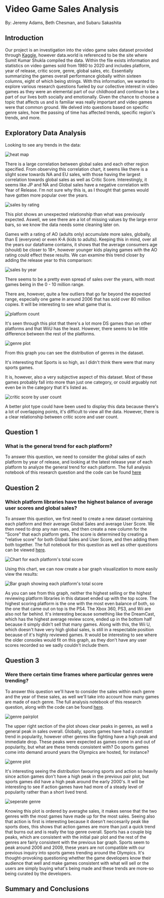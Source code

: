 # Video Game Sales Analysis
By: Jeremy Adams, Beth Chesman, and Subaru Sakashita
## Introduction
Our project is an investigation into the video game sales dataset provided through [Kaggle](https://www.kaggle.com/datasets/rishidamarla/video-game-sales), however data.world is referenced to be the site where Sumit Kumar Shukla compiled the data. Within the file exists information and statistics on video games sold from 1980 to 2020 and includes platform, year of release, critic score, genre, global sales, etc. Essentially summarizing the games overall performance globally within sixteen columns, eight of which being strings. With this information, we wanted to explore various research questions fueled by our collective interest in video games as they were an elemental part of our childhood and continue to be a part of our lives both socially and emotionally. Given the chance to choose a topic that affects us and is familiar was really important and video games were that common ground. We delved into questions based on specific genre sales, how the passing of time has affected trends, specific region's trends, and more.

## Exploratory Data Analysis

Looking to see any trends in the data:

![heat map](images/heatmap.png)

There is a large correlation between global sales and each other region specified. From observing this correlation chart, it seems like there is a slight scew towards NA and EU sales, with those having the largest correlation towards global sales as well as Critic Score. Interestingly, it seems like JP and NA and Global sales have a negative correlation with Year of Release. I'm not sure why this is, as I thought that games would have gotten more popular over the years.


![sales by rating](images/salesxrating.png)

This plot shows an unexpected relationship than what was previously expected. Aswell, we see there are a lot of missing values by the large error bars, so we know the data needs some cleaning later on. 

Games with a rating of AO (adults only) accumulate more sales, globally, than E (everyone) or even K-A (kids to adults). Keeping this in mind, over all the years our dataframe contains, it shows that the average consumers age (should) be closer to 18+, however younger kids playing games with the AO rating could effect these results. We can examine this trend closer by adding the release year to this comparison:

![sales by year](images/salesxyear.png)

There seems to be a pretty even spread of sales over the years, with most games being in the 0 - 10 million range.

There are, however, quite a few outliers that go far beyond the expected range, especially one game in around 2006 that has sold over 80 million copies. It will be interesting to see what game that is.

![platform count](images/platform.png)

It's seen through this plot that there's a lot more DS games than on other platforms and that WiiU has the least. However, there seems to be little difference between the rest of the platforms.

![genre plot](images/genre.png)

From this graph you can see the distribution of genres in the dataset.

It's interesting that Sports is so high, as I didn't think there were that many sports games.

It is, however, also a very subjective aspect of this dataset. Most of these games probably fall into more than just one category, or could arguably not even be in the category that it's listed as.

![critic score by user count](images/criticxuser.png)

A better plot type could have been used to display this data because there's a lot of overlapping points, it's difficult to view all the data. However, there is a clear relationship between critic score and user count.

## Question 1
### What is the general trend for each platform? ###
To answer this question, we need to consider the global sales of each platform by year of release, and looking at the latest release year of each platform to analyze the general trend for each platform. The full analysis notebook of this research question and the code can be found [here](https://github.com/ubco-W2022T1-cosc301/project-group22/blob/main/notebooks/analysis1.ipynb)

## Question 2
### Which platform libraries have the highest balance of average user scores and global sales? ###

To answer this question, we first need to create a new dataset containing each platform and their average Global Sales and average User Score.
We then need to drop any nan rows, and then create a new column for the "Score" that each platform gets.
The score is determined by creating a "relative score" for both Global Sales and User Score, and then adding them both together. The full notebook for this question 
as well as other questions can be viewed [here](https://github.com/ubco-W2022T1-cosc301/project-group22/blob/main/notebooks/analysis2.ipynb).

![Chart for each platform's total score](images/totalscorechart.png)

Using this chart, we can now create a bar graph visualization to more easily view the results:

![Bar graph showing each platform's total score](images/totalscoregraph.png)

As you can see from this graph, neither the highest selling or the highest reviewing platform libraries in this dataset ended up with the top score. The highest scoring platform is the one with the most even balance of both, so the one that came out on top is the PS4. The Xbox 360, PS3, and Wii are also not far behind. It's interesting because something like the DreamCast, which has the highest average review score, ended up in the bottom half because it simply didn't sell that many games. Along with this, the Wii U, which doesn't have very high global sales, is still in a respectable position because of it's highly reviewed games. It would be interesting to see where the older consoles would fit on this graph, as they don't have any user scores recorded so we sadly couldn't include them.

## Question 3
### Were there certain time frames where particular genres were trending? ### 

To answer this question we'll have to consider the sales within each genre and the year of these sales, as well we'll take into account how many games are made of each genre. The full analysis notebook of this research question, along with the code can be found [here](https://github.com/ubco-W2022T1-cosc301/project-group22/blob/main/notebooks/analysis3.ipynb).

![genre pairplot](images/genrespair.png)

The upper right section of the plot shows clear peaks in genres, as well a general peak in sales overall. Globally, sports games have had a constant trend in popularity, however other genres like fighting have a high peak and immediate drop. These peaks were expected as games come in and out of popularity, but what are these trends consistent with? Do sports games come into demand around years the Olympics are hosted, for instance?

![genre plot](images/genre.png)

It's interesting seeing the distribution favouring sports and action so heavily since action games don't have a high peak in the previous pair plot, but sports games did have a high peak around the early 2000's. It will be interesting to see if action games have had more of a steady level of popularity rather than a short lived trend.

![seperate genre](images/sepgenre.png)

Knowing this plot is ordered by averaghe sales, it makes sense that the two genres with the most games have made up for the most sales. Seeing also that action is first is interesting because it doesn't neccesarily peak like sports does, this shows that action games are more than just a quick trend that burns out and is really the top genre overall. Sports has a couple big peaks, which are consistent with the initial pair plot and the rest of the genres are fairly consistent with the previous bar graph. Sports seem to peak around 2006 and 2009, these years are not compatible with our previous inquiry into sports games trending around the Olympics. It's thought-provoking questioning whether the game developers know their audience that well and make games consistent with what will sell or the users are simply buying what's being made and these trends are more-so being curated by the developers.

## Summary and Conclusions


